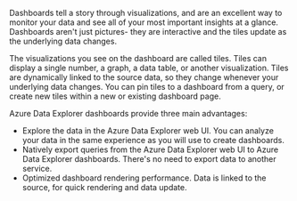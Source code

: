 Dashboards tell a story through visualizations, and are an excellent way to monitor your data and see all of your most important insights at a glance. Dashboards aren't just pictures- they are interactive and the tiles update as the underlying data changes.

The visualizations you see on the dashboard are called tiles. Tiles can display a single number, a graph, a data table, or another visualization. Tiles are dynamically linked to the source data, so they change whenever your underlying data changes. You can pin tiles to a dashboard from a query, or create new tiles within a new or existing dashboard page. 

Azure Data Explorer dashboards provide three main advantages:

* Explore the data in the Azure Data Explorer web UI. You can analyze your data in the same experience as you will use to create dashboards.
* Natively export queries from the Azure Data Explorer web UI to Azure Data Explorer dashboards. There's no need to export data to another service.
* Optimized dashboard rendering performance. Data is linked to the source, for quick rendering and data update.